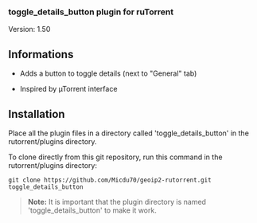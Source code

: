 ### toggle_details_button plugin for ruTorrent

Version: 1.50

## Informations

- Adds a button to toggle details (next to "General" tab)

- Inspired by µTorrent interface

## Installation

Place all the plugin files in a directory called 'toggle_details_button' in the rutorrent/plugins directory.

To clone directly from this git repository, run this command in the rutorrent/plugins directory:

`git clone https://github.com/Micdu70/geoip2-rutorrent.git toggle_details_button`

 > **Note:** It is important that the plugin directory is named 'toggle_details_button' to make it work.
